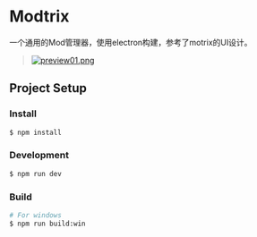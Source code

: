 # Modtrix

一个通用的Mod管理器，使用electron构建，参考了motrix的UI设计。

> [![preview01.png](https://i.postimg.cc/tg7nXBB5/preview01.png)](https://postimg.cc/GBwmKxw8)

## Project Setup

### Install

```bash
$ npm install
```

### Development

```bash
$ npm run dev
```

### Build

```bash
# For windows
$ npm run build:win
```
